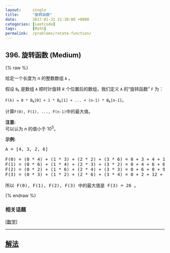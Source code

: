 ```yaml
---
layout:     single
title:      "旋转函数"
date:       2017-01-31 21:30:00 +0800
categories: [Leetcode]
tags:       [Math]
permalink:  /problems/rotate-function/
---
```


## 396. 旋转函数 (Medium)

{% raw %}

<p>给定一个长度为 <em>n</em> 的整数数组&nbsp;<code>A</code>&nbsp;。</p>

<p>假设&nbsp;<code>B<sub>k</sub></code>&nbsp;是数组&nbsp;<code>A</code>&nbsp;顺时针旋转 <em>k</em> 个位置后的数组，我们定义&nbsp;<code>A</code>&nbsp;的&ldquo;旋转函数&rdquo;&nbsp;<code>F</code>&nbsp;为：</p>

<p><code>F(k) = 0 * B<sub>k</sub>[0] + 1 * B<sub>k</sub>[1] + ... + (n-1) * B<sub>k</sub>[n-1]</code>。</p>

<p>计算<code>F(0), F(1), ..., F(n-1)</code>中的最大值。</p>

<p><strong>注意:</strong><br />
可以认为<em> n</em> 的值小于 10<sup>5</sup>。</p>

<p><strong>示例:</strong></p>

<pre>
A = [4, 3, 2, 6]

F(0) = (0 * 4) + (1 * 3) + (2 * 2) + (3 * 6) = 0 + 3 + 4 + 18 = 25
F(1) = (0 * 6) + (1 * 4) + (2 * 3) + (3 * 2) = 0 + 4 + 6 + 6 = 16
F(2) = (0 * 2) + (1 * 6) + (2 * 4) + (3 * 3) = 0 + 6 + 8 + 9 = 23
F(3) = (0 * 3) + (1 * 2) + (2 * 6) + (3 * 4) = 0 + 2 + 12 + 12 = 26

所以 F(0), F(1), F(2), F(3) 中的最大值是 F(3) = 26 。
</pre>

{% endraw %}

### 相关话题
  [[数学](https://github.com/openset/leetcode/tree/master/tag/math/README.md)]

---

## [解法](https://github.com/openset/leetcode/tree/master/problems/rotate-function)
